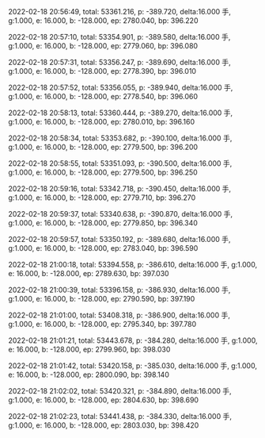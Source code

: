 2022-02-18 20:56:49, total: 53361.216, p: -389.720, delta:16.000 手, g:1.000, e: 16.000, b: -128.000, ep: 2780.040, bp: 396.220

2022-02-18 20:57:10, total: 53354.901, p: -389.580, delta:16.000 手, g:1.000, e: 16.000, b: -128.000, ep: 2779.060, bp: 396.080

2022-02-18 20:57:31, total: 53356.247, p: -389.690, delta:16.000 手, g:1.000, e: 16.000, b: -128.000, ep: 2778.390, bp: 396.010

2022-02-18 20:57:52, total: 53356.055, p: -389.940, delta:16.000 手, g:1.000, e: 16.000, b: -128.000, ep: 2778.540, bp: 396.060

2022-02-18 20:58:13, total: 53360.444, p: -389.270, delta:16.000 手, g:1.000, e: 16.000, b: -128.000, ep: 2780.010, bp: 396.160

2022-02-18 20:58:34, total: 53353.682, p: -390.100, delta:16.000 手, g:1.000, e: 16.000, b: -128.000, ep: 2779.500, bp: 396.200

2022-02-18 20:58:55, total: 53351.093, p: -390.500, delta:16.000 手, g:1.000, e: 16.000, b: -128.000, ep: 2779.500, bp: 396.250

2022-02-18 20:59:16, total: 53342.718, p: -390.450, delta:16.000 手, g:1.000, e: 16.000, b: -128.000, ep: 2779.710, bp: 396.270

2022-02-18 20:59:37, total: 53340.638, p: -390.870, delta:16.000 手, g:1.000, e: 16.000, b: -128.000, ep: 2779.850, bp: 396.340

2022-02-18 20:59:57, total: 53350.192, p: -389.680, delta:16.000 手, g:1.000, e: 16.000, b: -128.000, ep: 2783.040, bp: 396.590

2022-02-18 21:00:18, total: 53394.558, p: -386.610, delta:16.000 手, g:1.000, e: 16.000, b: -128.000, ep: 2789.630, bp: 397.030

2022-02-18 21:00:39, total: 53396.158, p: -386.930, delta:16.000 手, g:1.000, e: 16.000, b: -128.000, ep: 2790.590, bp: 397.190

2022-02-18 21:01:00, total: 53408.318, p: -386.900, delta:16.000 手, g:1.000, e: 16.000, b: -128.000, ep: 2795.340, bp: 397.780

2022-02-18 21:01:21, total: 53443.678, p: -384.280, delta:16.000 手, g:1.000, e: 16.000, b: -128.000, ep: 2799.960, bp: 398.030

2022-02-18 21:01:42, total: 53420.158, p: -385.030, delta:16.000 手, g:1.000, e: 16.000, b: -128.000, ep: 2800.090, bp: 398.140

2022-02-18 21:02:02, total: 53420.321, p: -384.890, delta:16.000 手, g:1.000, e: 16.000, b: -128.000, ep: 2804.630, bp: 398.690

2022-02-18 21:02:23, total: 53441.438, p: -384.330, delta:16.000 手, g:1.000, e: 16.000, b: -128.000, ep: 2803.030, bp: 398.420